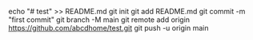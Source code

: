 echo "# test" >> README.md
git init
git add README.md
git commit -m "first commit"
git branch -M main
git remote add origin https://github.com/abcdhome/test.git
git push -u origin main
